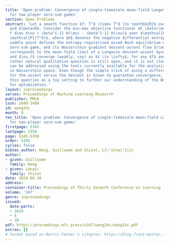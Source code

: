 ```yaml
---
title: 'Open problem: Convergence of single-timescale mean-field Langevin descent-ascent
  for two-player zero-sum games'
section: Open Problems
abstract: 'Let a smooth function $f: T^d \times T^d \to \mathbb{R}$ over the $d$-torus
  and $\beta>0$. Consider the min-max objective functional $F_\beta(\mu, \nu) = \iint
  f d\mu d\nu + \beta^{-1} H(\mu) - \beta^{-1} H(\nu)$ over $\mathcal{P}(T^d) \times
  \mathcal{P}(T^d)$, where $H$ denotes the negative differential entropy. Its unique
  saddle point defines the entropy-regularized mixed Nash equilibrium of a two-player
  zero-sum game, and its Wasserstein gradient descent-ascent flow $(\mu_t, \nu_t)$
  corresponds to the mean-field limit of a Langevin descent-ascent dynamics. Do $\mu_t$
  and $\nu_t$ converge (weakly, say) as $t \to \infty$, for any $f$ and $\beta$? This
  rather natural qualitative question is still open, and it is not clear whether it
  can be addressed using the tools currently available for the analysis of dynamics
  in Wasserstein space. Even though the simple trick of using a different timescale
  for the ascent versus the descent is known to guarantee convergence, we propose
  this question as a toy setting to further our understanding of the Wasserstein geometry
  for optimization.'
layout: inproceedings
series: Proceedings of Machine Learning Research
publisher: PMLR
issn: 2640-3498
id: wang24c
month: 0
tex_title: 'Open problem: Convergence of single-timescale mean-field Langevin descent-ascent
  for two-player zero-sum games'
firstpage: 5345
lastpage: 5350
page: 5345-5350
order: 5345
cycles: false
bibtex_author: Wang, Guillaume and Chizat, L{\'e}na\"{i}c
author:
- given: Guillaume
  family: Wang
- given: Lénaïc
  family: Chizat
date: 2024-06-30
address:
container-title: Proceedings of Thirty Seventh Conference on Learning Theory
volume: '247'
genre: inproceedings
issued:
  date-parts:
  - 2024
  - 6
  - 30
pdf: https://proceedings.mlr.press/v247/wang24c/wang24c.pdf
extras: []
# Format based on Martin Fenner's citeproc: https://blog.front-matter.io/posts/citeproc-yaml-for-bibliographies/
---
```

